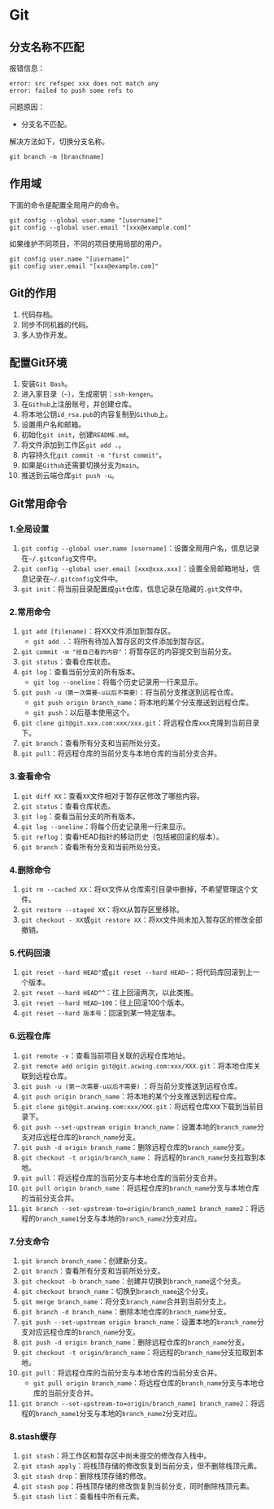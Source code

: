 # Git

## 分支名称不匹配

报错信息：

```shell
error: src refspec xxx does not match any
error: failed to push some refs to
```

问题原因：  

- 分支名不匹配。

解决方法如下，切换分支名称。

```shell
git branch -m [branchname]
```

## 作用域

下面的命令是配置全局用户的命令。

```shell
git config --global user.name "[username]"
git config --global user.email "[xxx@example.com]"
```  

如果维护不同项目，不同的项目使用局部的用户。

```shell
git config user.name "[username]"
git config user.email "[xxx@example.com]"
```  

## Git的作用

1. 代码存档。
2. 同步不同机器的代码。
3. 多人协作开发。

## 配置Git环境

1. 安装`Git Bash`。
2. 进入家目录（`~`），生成密钥：`ssh-kengen`。
3. 在`Github`上注册账号，并创建仓库。
4. 将本地公钥`id_rsa.pub`的内容复制到`Github`上。
5. 设置用户名和邮箱。
6. 初始化`git init`，创建`README.md`。
7. 将文件添加到工作区`git add .`。
8. 内容持久化`git commit -m "first commit"`。
9. 如果是`Github`还需要切换分支为`main`。
10. 推送到云端仓库`git push -u`。

## Git常用命令

### 1.全局设置

1. `git config --global user.name [username]`：设置全局用户名，信息记录在`~/.gitconfig`文件中。
2. `git config --global user.email [xxx@xxx.xxx]`：设置全局邮箱地址，信息记录在`~/.gitconfig`文件中。
3. `git init`：将当前目录配置成`git`仓库，信息记录在隐藏的`.git`文件中。

### 2.常用命令

1. `git add [filename]`：将XX文件添加到暂存区。
   - `git add .`：将所有待加入暂存区的文件添加到暂存区。
2. `git commit -m "给自己看的内容"`：将暂存区的内容提交到当前分支。
3. `git status`：查看仓库状态。
4. `git log`：查看当前分支的所有版本。
   - `git log --oneline`：将每个历史记录用一行来显示。
5. `git push -u（第一次需要-u以后不需要）`：将当前分支推送到远程仓库。
   - `git push origin branch_name`：将本地的某个分支推送到远程仓库。
   - `git push`：以后基本使用这个。
6. `git clone git@git.xxx.com:xxx/xxx.git`：将远程仓库`xxx`克隆到当前目录下。
7. `git branch`：查看所有分支和当前所处分支。
8. `git pull`：将远程仓库的当前分支与本地仓库的当前分支合并。

### 3.查看命令

1. `git diff XX`：查看`XX`文件相对于暂存区修改了哪些内容。
2. `git status`：查看仓库状态。
3. `git log`：查看当前分支的所有版本。
4. `git log --oneline`：将每个历史记录用一行来显示。
5. `git reflog`：查看HEAD指针的移动历史（包括被回滚的版本）。
6. `git branch`：查看所有分支和当前所处分支。

### 4.删除命令

1. `git rm --cached XX`：将`XX`文件从仓库索引目录中删掉，不希望管理这个文件。
2. `git restore --staged XX`：将`XX`从暂存区里移除。
3. `git checkout - XX`或`git restore XX`：将`XX`文件尚未加入暂存区的修改全部撤销。

### 5.代码回滚

1. `git reset --hard HEAD^`或`git reset --hard HEAD~`：将代码库回滚到上一个版本。
2. `git reset --hard HEAD^^`：往上回滚两次，以此类推。
3. `git reset --hard HEAD~100`：往上回滚100个版本。
4. `git reset --hard 版本号`：回滚到某一特定版本。

### 6.远程仓库

1. `git remote -v`：查看当前项目关联的远程仓库地址。
2. `git remote add origin git@git.acwing.com:xxx/XXX.git`：将本地仓库关联到远程仓库。
3. `git push -u (第一次需要-u以后不需要)` ：将当前分支推送到远程仓库。
4. `git push origin branch_name`：将本地的某个分支推送到远程仓库。
5. `git clone git@git.acwing.com:xxx/XXX.git`：将远程仓库`XXX`下载到当前目录下。
6. `git push --set-upstream origin branch_name`：设置本地的`branch_name`分支对应远程仓库的`branch_name`分支。
7. `git push -d origin branch_name`：删除远程仓库的`branch_name`分支。
8. `git checkout -t origin/branch_name`： 将远程的`branch_name`分支拉取到本地。
9. `git pull`：将远程仓库的当前分支与本地仓库的当前分支合并。
10. `git pull origin branch_name`：将远程仓库的`branch_name`分支与本地仓库的当前分支合并。
11. `git branch --set-upstream-to=origin/branch_name1 branch_name2`：将远程的`branch_name1`分支与本地的`branch_name2`分支对应。

### 7.分支命令

1. `git branch branch_name`：创建新分支。
2. `git branch`：查看所有分支和当前所处分支。
3. `git checkout -b branch_name`：创建并切换到`branch_name`这个分支。
4. `git checkout branch_name`：切换到`branch_name`这个分支。
5. `git merge branch_name`：将分支`branch_name`合并到当前分支上。
6. `git branch -d branch_name`：删除本地仓库的`branch_name`分支。
7. `git push --set-upstream origin branch_name`：设置本地的`branch_name`分支对应远程仓库的`branch_name`分支。
8. `git push -d origin branch_name`：删除远程仓库的`branch_name`分支。
9. `git checkout -t origin/branch_name`：将远程的`branch_name`分支拉取到本地。
10. `git pull`：将远程仓库的当前分支与本地仓库的当前分支合并。
    - `git pull origin branch_name`：将远程仓库的`branch_name`分支与本地仓库的当前分支合并。
11. `git branch --set-upstream-to=origin/branch_name1 branch_name2`：将远程的`branch_name1`分支与本地的`branch_name2`分支对应。

### 8.stash缓存

1. `git stash`：将工作区和暂存区中尚未提交的修改存入栈中。
2. `git stash apply`：将栈顶存储的修改恢复到当前分支，但不删除栈顶元素。
3. `git stash drop`：删除栈顶存储的修改。
4. `git stash pop`：将栈顶存储的修改恢复到当前分支，同时删除栈顶元素。
5. `git stash list`：查看栈中所有元素。
